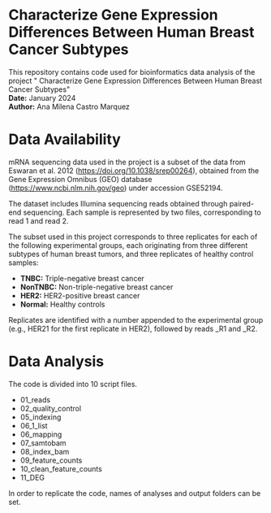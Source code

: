 # Characterize Gene Expression Differences Between Human Breast Cancer Subtypes

This repository contains code used for bioinformatics data analysis of the project " Characterize Gene Expression Differences Between Human Breast Cancer Subtypes"   
**Date:**  January 2024    
**Author:**  Ana Milena Castro Marquez  

# Data Availability

mRNA sequencing data used in the project is a subset of the data from Eswaran et al. 2012 (https://doi.org/10.1038/srep00264), obtained from the Gene Expression Omnibus (GEO) database (https://www.ncbi.nlm.nih.gov/geo) under accession GSE52194.

The dataset includes Illumina sequencing reads obtained through paired-end sequencing. Each sample is represented by two files, corresponding to read 1 and read 2.

The subset used in this project corresponds to three replicates for each of the following experimental groups, each originating from three different subtypes of human breast tumors, and three replicates of healthy control samples:
- **TNBC:** Triple-negative breast cancer
- **NonTNBC:** Non-triple-negative breast cancer
- **HER2:** HER2-positive breast cancer
- **Normal:** Healthy controls  

Replicates are identified with a number appended to the experimental group (e.g., HER21 for the first replicate in HER2), followed by reads _R1 and _R2.

# Data Analysis

The code is divided into 10 script files.

- 01_reads 
- 02_quality_control
- 05_indexing
- 06_1_list
- 06_mapping
- 07_samtobam
- 08_index_bam
- 09_feature_counts
- 10_clean_feature_counts
- 11_DEG

In order to replicate the code, names of analyses and output folders can be set.
